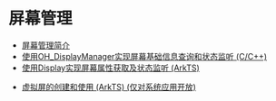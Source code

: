 # 屏幕管理

- [屏幕管理简介](displayManager-overview.md)
- [使用OH_DisplayManager实现屏幕基础信息查询和状态监听 (C/C++)](native-display-manager.md)
- [使用Display实现屏幕属性获取及状态监听 (ArkTS)](screenProperty-guideline.md)
<!--Del-->
- [虚拟屏的创建和使用 (ArkTS) (仅对系统应用开放)](virtualScreen-guideline-sys.md)
<!--DelEnd-->